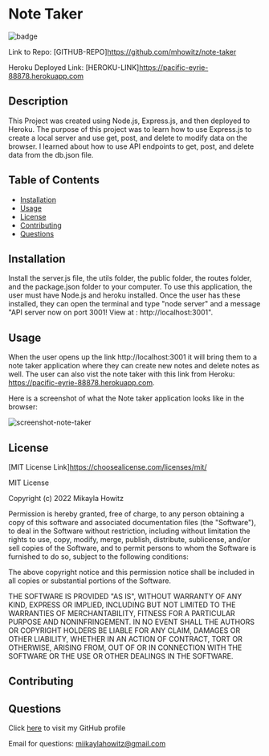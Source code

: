 # Note Taker 

![badge](https://img.shields.io/badge/MIT-License-Green)

Link to Repo: [GITHUB-REPO]https://github.com/mhowitz/note-taker

Heroku Deployed Link: [HEROKU-LINK]https://pacific-eyrie-88878.herokuapp.com


## Description

This Project was created using Node.js, Express.js, and then deployed to Heroku. The purpose of this project was to learn how to use Express.js to create a local server and use get, post, and delete to modify data on the browser. I learned about how to use API endpoints to get, post, and delete data from the db.json file.

## Table of Contents

* [Installation](#installation)
* [Usage](#usage)
* [License](#license)
* [Contributing](#contributing)
* [Questions](#questions)


## Installation

Install the server.js file, the utils folder, the public folder, the routes folder, and the package.json folder to your computer. To use this application, the user must have Node.js and heroku installed. Once the user has these installed, they can open the terminal and type "node server" and a message "API server now on port 3001! View at : http://localhost:3001". 

## Usage

When the user opens up the link http://localhost:3001 it will bring them to a note taker application where they can create new notes and delete notes as well. The user can also vist the note taker with this link from Heroku: https://pacific-eyrie-88878.herokuapp.com. 

Here is a screenshot of what the Note taker application looks like in the browser: 

![screenshot-note-taker](images/notetaker.jpg)



## License 

[MIT License Link]https://choosealicense.com/licenses/mit/

MIT License

Copyright (c) 2022 Mikayla Howitz

Permission is hereby granted, free of charge, to any person obtaining a copy of this software and associated documentation files (the "Software"), to deal in the Software without restriction, including without limitation the rights to use, copy, modify, merge, publish, distribute, sublicense, and/or sell copies of the Software, and to permit persons to whom the Software is furnished to do so, subject to the following conditions:

The above copyright notice and this permission notice shall be included in all copies or substantial portions of the Software.

THE SOFTWARE IS PROVIDED "AS IS", WITHOUT WARRANTY OF ANY KIND, EXPRESS OR IMPLIED, INCLUDING BUT NOT LIMITED TO THE WARRANTIES OF MERCHANTABILITY, FITNESS FOR A PARTICULAR PURPOSE AND NONINFRINGEMENT. IN NO EVENT SHALL THE AUTHORS OR COPYRIGHT HOLDERS BE LIABLE FOR ANY CLAIM, DAMAGES OR OTHER LIABILITY, WHETHER IN AN ACTION OF CONTRACT, TORT OR OTHERWISE, ARISING FROM, OUT OF OR IN CONNECTION WITH THE SOFTWARE OR THE USE OR OTHER DEALINGS IN THE SOFTWARE.

## Contributing


## Questions

Click [here](https://github.com/mhowitz) to visit my GitHub profile

Email for questions: miikaylahowitz@gmail.com

